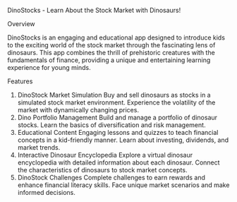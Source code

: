 DinoStocks - Learn About the Stock Market with Dinosaurs!

Overview

DinoStocks is an engaging and educational app designed to introduce kids to the exciting world of the stock market through the fascinating lens of dinosaurs. This app combines the thrill of prehistoric creatures with the fundamentals of finance, providing a unique and entertaining learning experience for young minds.

Features
1. DinoStock Market Simulation
Buy and sell dinosaurs as stocks in a simulated stock market environment.
Experience the volatility of the market with dynamically changing prices.
2. Dino Portfolio Management
Build and manage a portfolio of dinosaur stocks.
Learn the basics of diversification and risk management.
3. Educational Content
Engaging lessons and quizzes to teach financial concepts in a kid-friendly manner.
Learn about investing, dividends, and market trends.
4. Interactive Dinosaur Encyclopedia
Explore a virtual dinosaur encyclopedia with detailed information about each dinosaur.
Connect the characteristics of dinosaurs to stock market concepts.
5. DinoStock Challenges
Complete challenges to earn rewards and enhance financial literacy skills.
Face unique market scenarios and make informed decisions.